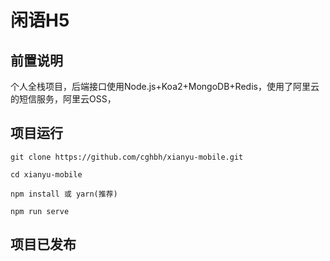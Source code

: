 # 闲语H5

## 前置说明

个人全栈项目，后端接口使用Node.js+Koa2+MongoDB+Redis，使用了阿里云的短信服务，阿里云OSS，

[后端项目地址]: https://github.com/cghbh/xianyu-api



## 项目运行

```
git clone https://github.com/cghbh/xianyu-mobile.git

cd xianyu-mobile

npm install 或 yarn(推荐)

npm run serve
```



## 项目已发布

[浏览地址]: www.cghbh.com